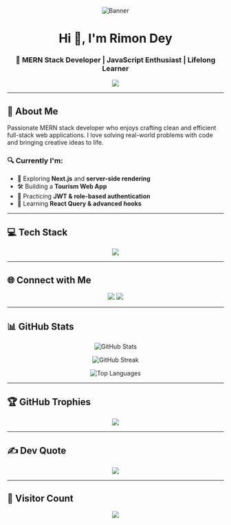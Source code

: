 <div><p align="center">
  <img src="https://i.ibb.co/cScgj22B/Black-and-Blue-Abstract-Esports-Twitch-Banner.png" alt="Banner" />
</p></div>

<h1 align="center">Hi 👋, I'm Rimon Dey</h1>
<h3 align="center">🚀 MERN Stack Developer | JavaScript Enthusiast | Lifelong Learner</h3>

<p align="center">
  <img src="https://readme-typing-svg.demolab.com/?lines=MERN+Stack+Developer;React,+Node,+MongoDB+Specialist;Always+Learning+New+Techs...&center=true&width=500&height=45" />
</p>


---

## 💫 About Me

Passionate MERN stack developer who enjoys crafting clean and efficient full-stack web applications. I love solving real-world problems with code and bringing creative ideas to life.

### 🔍 Currently I'm:
- 🚀 Exploring **Next.js** and **server-side rendering**
- 🛠️ Building a **Tourism Web App**
- 🔐 Practicing **JWT & role-based authentication**
- 🌱 Learning **React Query & advanced hooks**

---

## 💻 Tech Stack

<p align="center">
  <img src="https://skillicons.dev/icons?i=html,css,js,ts,react,nextjs,tailwind,nodejs,express,mongodb,firebase,vite,vercel,netlify,github,git,figma,photoshop,canva" />
</p>

---

## 🌐 Connect with Me

<p align="center">
  <a href="https://www.facebook.com/share/1C61VC2jsw/" target="_blank"><img src="https://img.shields.io/badge/Facebook-1877F2?style=for-the-badge&logo=facebook&logoColor=white" /></a>
  <a href="mailto:rimondey010@gmail.com"><img src="https://img.shields.io/badge/Gmail-D14836?style=for-the-badge&logo=gmail&logoColor=white" /></a>
</p>

---

## 📊 GitHub Stats

<p align="center">
  <img src="https://github-readme-stats.vercel.app/api?username=RimonDey&theme=tokyonight&hide_border=false&include_all_commits=true&count_private=true" alt="GitHub Stats" />
</p>

<p align="center">
  <img src="https://nirzak-streak-stats.vercel.app/?user=RimonDey&theme=tokyonight&hide_border=false" alt="GitHub Streak" />
</p>

<p align="center">
  <img src="https://github-readme-stats.vercel.app/api/top-langs/?username=RimonDey&theme=tokyonight&hide_border=false&layout=compact" alt="Top Languages" />
</p>

---

## 🏆 GitHub Trophies

<p align="center">
  <img src="https://github-profile-trophy.vercel.app/?username=RimonDey&theme=radical&no-bg=true&margin-w=10" />
</p>

---

## ✍️ Dev Quote

<p align="center">
  <img src="https://quotes-github-readme.vercel.app/api?type=horizontal&theme=radical" />
</p>

---

## 👀 Visitor Count

<p align="center">
  <img src="https://komarev.com/ghpvc/?username=RimonDey&style=for-the-badge&color=blue" />
</p>

<!-- Designed with ❤️ by Rimon Dey & ChatGPT -->
